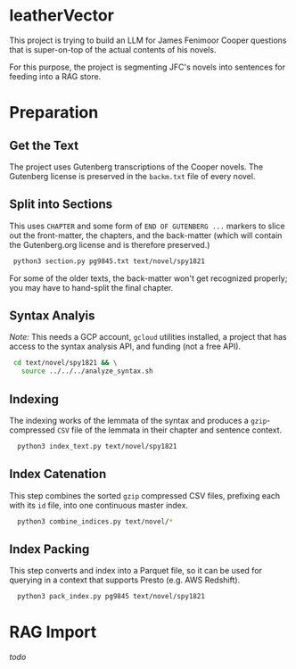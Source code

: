 # leatherVector
This project is trying to build an LLM for James Fenimoor Cooper questions
that is super-on-top of the actual contents of his novels.

For this purpose, the project is segmenting JFC's novels into sentences
for feeding into a RAG store.

# Preparation

## Get the Text

The project uses Gutenberg transcriptions of the Cooper novels.
The Gutenberg license is preserved in the `backm.txt` file of
every novel.

## Split into Sections

This uses `CHAPTER` and some form of `END OF GUTENBERG ...` markers
to slice out the front-matter, the chapters, and the back-matter
(which will contain the Gutenberg.org license and is therefore preserved.)

```bash
 python3 section.py pg9845.txt text/novel/spy1821
```
For some of the older texts, the back-matter won't get recognized properly;
you may have to hand-split the final chapter.

## Syntax Analyis

*Note:* This needs a GCP account, `gcloud` utilities installed, 
a project that has access to the syntax analysis API, and funding
(not a free API).

```bash
 cd text/novel/spy1821 && \
   source ../../../analyze_syntax.sh
```

## Indexing

The indexing works of the lemmata of the syntax and produces a `gzip`-compressed
`CSV` file of the lemmata in their chapter and sentence context.

```bash
  python3 index_text.py text/novel/spy1821
```


## Index Catenation

This step combines the sorted `gzip` compressed CSV files, prefixing each
with its `id` file, into one continuous master index.

```bash
  python3 combine_indices.py text/novel/* 
```

## Index Packing

This step converts and index into a Parquet file, so it can be used for
querying in a context that supports Presto (e.g. AWS Redshift).

```bash
  python3 pack_index.py pg9845 text/novel/spy1821
```

# RAG Import

_todo_
